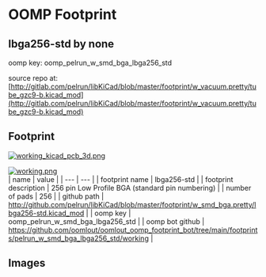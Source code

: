 # OOMP Footprint  
## lbga256-std  by none  
  
oomp key: oomp_pelrun_w_smd_bga_lbga256_std  
  
source repo at: [http://gitlab.com/pelrun/libKiCad/blob/master/footprint/w_vacuum.pretty/tube_gzc9-b.kicad_mod](http://gitlab.com/pelrun/libKiCad/blob/master/footprint/w_vacuum.pretty/tube_gzc9-b.kicad_mod)  
## Footprint  
  
[![working_kicad_pcb_3d.png](working_kicad_pcb_3d_600.png)](working_kicad_pcb_3d.png)  
  
[![working.png](working_600.png)](working.png)  
| name | value | 
| --- | --- | 
| footprint name | lbga256-std | 
| footprint description | 256 pin Low Profile BGA (standard pin numbering) | 
| number of pads | 256 | 
| github path | http://github.com/pelrun/libKiCad/blob/master/footprint/w_smd_bga.pretty/lbga256-std.kicad_mod | 
| oomp key | oomp_pelrun_w_smd_bga_lbga256_std | 
| oomp bot github | https://github.com/oomlout/oomlout_oomp_footprint_bot/tree/main/footprints/pelrun_w_smd_bga_lbga256_std/working | 
## Images  
